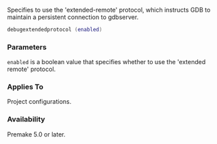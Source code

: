 Specifies to use the 'extended-remote' protocol, which instructs GDB to maintain a persistent connection to gdbserver.

```lua
debugextendedprotocol (enabled)
```

### Parameters ###

`enabled` is a boolean value that specifies whether to use the 'extended remote' protocol.

### Applies To ###

Project configurations.

### Availability ###

Premake 5.0 or later.
